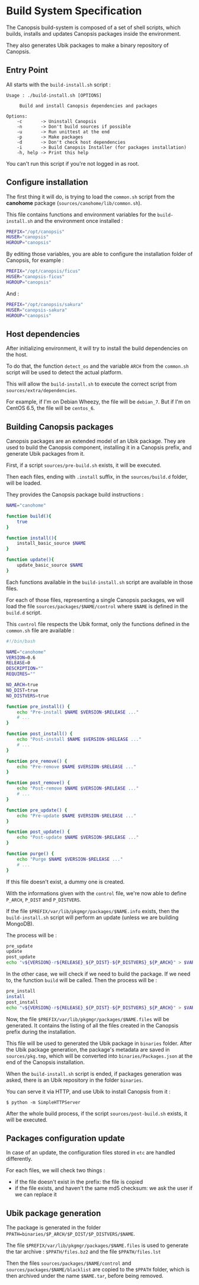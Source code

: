Build System Specification
==========================

The Canopsis build-system is composed of a set of shell scripts, which
builds, installs and updates Canopsis packages inside the environment.

They also generates Ubik packages to make a binary repository of
Canopsis.

Entry Point
-----------

All starts with the `build-install.sh` script :

```
Usage : ./build-install.sh [OPTIONS]

     Build and install Canopsis dependencies and packages

Options:
    -c       -> Uninstall Canopsis
    -n       -> Don't build sources if possible
    -u       -> Run unittest at the end
    -p       -> Make packages
    -d       -> Don't check host dependencies
    -i       -> Build Canopsis Installer (for packages installation)
    -h, help -> Print this help
```

You can't run this script if you're not logged in as root.

Configure installation
----------------------

The first thing it will do, is trying to load the `common.sh` script
from the **canohome** package (`sources/canohome/lib/common.sh`).

This file contains functions and environment variables for the
`build-install.sh` and the environment once installed :

```bash
PREFIX="/opt/canopsis"
HUSER="canopsis"
HGROUP="canopsis"
```

By editing those variables, you are able to configure the installation
folder of Canopsis, for example :

```bash
PREFIX="/opt/canopsis/ficus"
HUSER="canopsis-ficus"
HGROUP="canopsis"
```

And :

```bash
PREFIX="/opt/canopsis/sakura"
HUSER="canopsis-sakura"
HGROUP="canopsis"
```

Host dependencies
-----------------

After initializing environment, it will try to install the build
dependencies on the host.

To do that, the function `detect_os` and the variable `ARCH` from the
`common.sh` script will be used to detect the actual platform.

This will allow the `build-install.sh` to execute the correct script
from `sources/extra/dependencies`.

For example, if I'm on Debian Wheezy, the file will be `debian_7`. But
if I'm on CentOS 6.5, the file will be `centos_6`.

Building Canopsis packages
--------------------------

Canopsis packages are an extended model of an Ubik package. They are
used to build the Canopsis component, installing it in a Canopsis
prefix, and generate Ubik packages from it.

First, if a script `sources/pre-build.sh` exists, it will be executed.

Then each files, ending with `.install` suffix, in the `sources/build.d`
folder, will be loaded.

They provides the Canopsis package build instructions :

```bash
NAME="canohome"

function build(){
    true
}

function install(){
    install_basic_source $NAME
}

function update(){
    update_basic_source $NAME
}
```

Each functions available in the `build-install.sh` script are available
in those files.

For each of those files, representing a single Canopsis packages, we
will load the file `sources/packages/$NAME/control` where `$NAME` is
defined in the `build.d` script.

This `control` file respects the Ubik format, only the functions defined
in the `common.sh` file are available :

```bash
#!/bin/bash

NAME="canohome"
VERSION=0.6
RELEASE=0
DESCRIPTION=""
REQUIRES=""

NO_ARCH=true
NO_DIST=true
NO_DISTVERS=true

function pre_install() {
    echo "Pre-install $NAME $VERSION-$RELEASE ..."
    # ...
}

function post_install() {
    echo "Post-install $NAME $VERSION-$RELEASE ..."
    # ...
}

function pre_remove() {
    echo "Pre-remove $NAME $VERSION-$RELEASE ..."
}

function post_remove() {
    echo "Post-remove $NAME $VERSION-$RELEASE ..."
    # ...
}

function pre_update() {
    echo "Pre-update $NAME $VERSION-$RELEASE ..."
}

function post_update() {
    echo "Post-update $NAME $VERSION-$RELEASE ..."
}

function purge() {
    echo "Purge $NAME $VERSION-$RELEASE ..."
    # ...
}
```

If this file doesn't exist, a dummy one is created.

With the informations given with the `control` file, we're now able to
define `P_ARCH`, `P_DIST` and `P_DISTVERS`.

If the file `$PREFIX/var/lib/pkgmgr/packages/$NAME.info` exists, then
the `build-install.sh` script will perform an update (unless we are
building MongoDB).

The process will be :

```bash
pre_update
update
post_update
echo "v${VERSION}-r${RELEASE}_${P_DIST}-${P_DISTVERS}_${P_ARCH}" > $VARLIB_PATH/$NAME.info
```

In the other case, we will check if we need to build the package. If we
need to, the function `build` will be called. Then the process will be :

```bash
pre_install
install
post_install
echo "v${VERSION}-r${RELEASE}_${P_DIST}-${P_DISTVERS}_${P_ARCH}" > $VARLIB_PATH/$NAME.info
```

Now, the file `$PREFIX/var/lib/pkgmgr/packages/$NAME.files` will be
generated. It contains the listing of all the files created in the
Canopsis prefix during the installation.

This file will be used to generated the Ubik package in `binaries`
folder. After the Ubik package generation, the package's metadata are
saved in `sources/pkg.tmp`, which will be converted into
`binaries/Packages.json` at the end of the Canopsis installation.

When the `build-install.sh` script is ended, if packages generation was
asked, there is an Ubik repository in the folder `binaries`.

You can serve it via HTTP, and use Ubik to install Canopsis from it :

``` {.sourceCode .text}
$ python -m SimpleHTTPServer
```

After the whole build process, if the script `sources/post-build.sh`
exists, it will be executed.

Packages configuration update
-----------------------------

In case of an update, the configuration files stored in `etc` are
handled differently.

For each files, we will check two things :

-   if the file doesn't exist in the prefix: the file is copied
-   if the file exists, and haven't the same md5 checksum: we ask the
    user if we can replace it

Ubik package generation
-----------------------

The package is generated in the folder
`PPATH=binaries/$P_ARCH/$P_DIST/$P_DISTVERS/$NAME`.

The file `$PREFIX/var/lib/pkgmgr/packages/$NAME.files` is used to
generate the tar archive : `$PPATH/files.bz2` and the file
`$PPATH/files.lst`

Then the files `sources/packages/$NAME/control` and
`sources/packages/$NAME/blacklist` are copied to the `$PPATH` folder,
which is then archived under the name `$NAME.tar`, before being removed.
